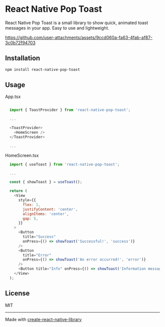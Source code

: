 # React Native Pop Toast

React Native Pop Toast is a small library to show quick, animated toast messages in your app. Easy to use and lightweight.




https://github.com/user-attachments/assets/9ccd060a-fa63-4fab-af87-3c0b72f94703


## Installation


```sh
npm install react-native-pop-toast
```


## Usage

App.tsx

```js

  import { ToastProvider } from 'react-native-pop-toast';

  ...

  <ToastProvider>
    <HomeScreen />
  </ToastProvider>

  ...


```

HomeScreen.tsx

```js
  import { useToast } from 'react-native-pop-toast';

  ...

  const { showToast } = useToast();

  return (
    <View
      style={{
        flex: 1,
        justifyContent: 'center',
        alignItems: 'center',
        gap: 5,
      }}
    >
      <Button
        title="Success"
        onPress={() => showToast('Successful!', 'success')}
      />
      <Button
        title="Error"
        onPress={() => showToast('An error occurred!', 'error')}
      />
      <Button title="Info" onPress={() => showToast('Information message')} />
    </View>
  );
```


## License

MIT

---

Made with [create-react-native-library](https://github.com/callstack/react-native-builder-bob)
